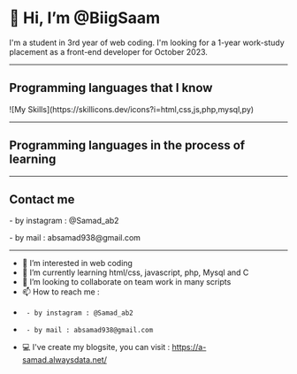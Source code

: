 <h1>👋 Hi, I’m @BiigSaam</h1>
<p>I'm a student in 3rd year of web coding. I'm looking for a 1-year work-study placement as a front-end developer for October 2023.</p>

<hr></hr>

<h2>Programming languages that I know</h2>
![My Skills](https://skillicons.dev/icons?i=html,css,js,php,mysql,py)
<hr></hr>

<h2>Programming languages in the process of learning</h2>
<hr></hr>

<h2>Contact me</h2>
      <p>- by instagram : @Samad_ab2</p>
      <p>- by mail : absamad938@gmail.com</p>
<hr></hr>

- 👀 I’m interested in web coding
- 🌱 I’m currently learning html/css, javascript, php, Mysql and C
- 💞️ I’m looking to collaborate on team work in many scripts
- 📫 How to reach me :
-      - by instagram : @Samad_ab2
-      - by mail : absamad938@gmail.com
-  💻 I've create my blogsite, you can visit : https://a-samad.alwaysdata.net/ 

<!---
BiigSaam/BiigSaam is a ✨ special ✨ repository because its `README.md` (this file) appears on your GitHub profile.
You can click the Preview link to take a look at your changes.
--->
